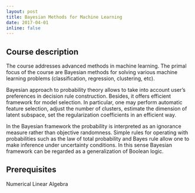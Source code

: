 ```yaml
---
layout: post
title: Bayesian Methods for Machine Learning
date: 2017-04-01
inline: false
---
```


## Course description
The course addresses advanced methods in machine learning. The primal focus of the course are Bayesian methods for solving various machine learning problems (classification, regression, clustering, etc). 

Bayesian approach to probability theory allows to take into account user’s preferences in decision rule construction. Besides, it offers efficient framework for model selection. In particular, one may perform automatic feature selection, adjust the number of clusters, estimate the dimension of latent subspace, set the regularization coefficients in an efficient way. 

In the Bayesian framework the probability is interpreted as an ignorance measure rather than objective randomness. Simple rules for operating with probabilities such as the law of total probability and Bayes rule allow one to make inference under uncertainty conditions. In this sense Bayesian framework can be regarded as a generalization of Boolean logic.
 
## Prerequisites
Numerical Linear Algebra
